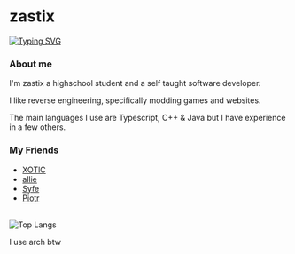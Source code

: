 <h1>zastix</h1>
<a href="https://git.io/typing-svg"><img src="https://readme-typing-svg.demolab.com?font=Fira+Code&pause=1000&random=false&width=435&lines=fullstack+web+developer;horrible+reverse+engineer;typescript+enthusiast" alt="Typing SVG" /></a>

### About me
I'm zastix a highschool student and a self taught software developer. 

I like reverse engineering, specifically modding games and websites.

The main languages I use are Typescript, C++ & Java but I have experience in a few others.

### My Friends 
- [XOTlC](https://github.com/XOTlC)
- [allie](https://github.com/microcrit)
- [Syfe](https://github.com/ItsSyfe)
- [Piotr](https://github.com/PiootrA)
<br/>

<img src="https://github-readme-stats.vercel.app/api/top-langs/?username=zastlx&theme=midnight-purple?a" alt="Top Langs">


I use arch btw

